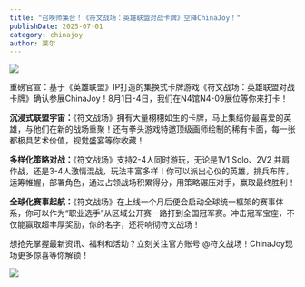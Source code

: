 ```yaml
---
title: "召唤师集合！《符文战场：英雄联盟对战卡牌》空降ChinaJoy！"
publishDate: 2025-07-01
category: chinajoy
author: 莱尔
---
```


![](https://ec-net-1251389766.cos.ap-shanghai.myqcloud.com/wp-content/uploads/2025/07/20250701232004521-620x1024.png)

重磅官宣：基于《英雄联盟》IP打造的集换式卡牌游戏《符文战场：英雄联盟对战卡牌》确认参展ChinaJoy！8月1日-4日，我们在N4馆N4-09展位等你来打卡！

**沉浸式联盟宇宙：**《符文战场》拥有大量栩栩如生的卡牌，马上集结你最喜爱的英雄，与他们在新的战场重聚！还有拳头游戏特邀顶级画师绘制的稀有卡面，每一张都极具艺术价值，视觉盛宴等你收藏！

**多样化策略对战：**《符文战场》支持2-4人同时游玩，无论是1V1 Solo、2V2 并肩作战，还是3-4人激情混战，玩法丰富多样！你可以派出心仪的英雄，排兵布阵，运筹帷幄，部署角色，通过占领战场积累得分，用策略碾压对手，赢取最终胜利！

**全球化赛事起航：**《符文战场》在上线一个月后便会启动全球统一框架的赛事体系，你可以作为“职业选手”从区域公开赛一路打到全国冠军赛。冲击冠军宝座，不仅能赢取超丰厚奖励，你的名字，还将响彻符文战场！

想抢先掌握最新资讯、福利和活动？立刻关注官方账号 @符文战场！ChinaJoy现场更多惊喜等你解锁！

![](https://ec-net-1251389766.cos.ap-shanghai.myqcloud.com/wp-content/uploads/2025/07/20250701232001546.jpg)
